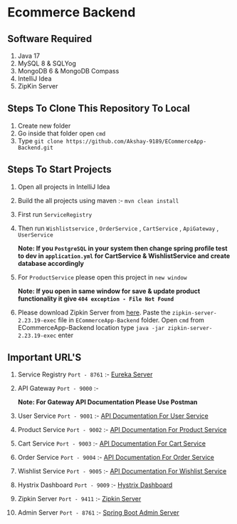 # Ecommerce Backend

## Software Required

1. Java 17
2. MySQL 8 & SQLYog
3. MongoDB 6 & MongoDB Compass
4. IntelliJ Idea
5. ZipKin Server

## Steps To Clone This Repository To Local

1. Create new folder
2. Go inside that folder open `cmd`
3. Type `git clone https://github.com/Akshay-9189/ECommerceApp-Backend.git`

## Steps To Start Projects

1. Open all projects in IntelliJ Idea
2. Build the all projects using maven :- `mvn clean install`
3. First run `ServiceRegistry`
4. Then run `Wishlistservice` , `OrderService` , `CartService` , `ApiGateway` , `UserService`

   **Note: If you `PostgreSQL` in your system then change spring profile test to dev in `application.yml` for
   CartService & WishlistService and create database accordingly**

5. For `ProductService` please open this project in `new window`

   **Note: If you open in same window for save & update product functionality it give `404 exception - File Not Found`**

6. Please download Zipkin Server from [here](https://zipkin.io/pages/quickstart.html). Paste
   the `zipkin-server-2.23.19-exec` file in `ECommerceApp-Backend` folder. Open `cmd` from ECommerceApp-Backend location
   type `java -jar zipkin-server-2.23.19-exec` enter

## Important URL'S

1. Service Registry `Port - 8761` :- [Eureka Server](http://localhost:8761/)
2. API Gateway `Port - 9000` :-

   **Note: For Gateway API Documentation Please Use Postman**

3. User Service `Port - 9001` :- [API Documentation For User Service](http://localhost:9001/swagger-ui/index.html)
4. Product Service `Port - 9002` :- [API Documentation For Product Service](http://localhost:9002/swagger-ui/index.html)
5. Cart Service `Port - 9003` :- [API Documentation For Cart Service](http://localhost:9003/swagger-ui/index.html)
6. Order Service `Port - 9004` :- [API Documentation For Order Service](http://localhost:9004/swagger-ui/index.html)
7. Wishlist
   Service `Port - 9005` :- [API Documentation For Wishlist Service](http://localhost:9005/swagger-ui/index.html)
8. Hystrix Dashboard `Port - 9009` :- [Hystrix Dashboard](http://localhost:9009/hystrix)
9. Zipkin Server `Port - 9411` :- [Zipkin Server](http://127.0.0.1:9411/)
10. Admin Server `Port - 8761` :- [Spring Boot Admin Server](http://localhost:8761/admin)